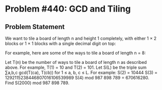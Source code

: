 # Problem #440: GCD and Tiling 

## Problem Statement 

We want to tile a board of length n and height 1 completely, with either 1 × 2 blocks or 1 × 1 blocks with a single decimal digit on top:


For example, here are some of the ways to tile a board of length n = 8:


Let T(n) be the number of ways to tile a board of length n as described above.
For example, T(1) = 10 and T(2) = 101.
Let S(L) be the triple sum ∑a,b,c gcd(T(ca), T(cb)) for 1 ≤ a, b, c ≤ L.
For example:
S(2) = 10444
S(3) = 1292115238446807016106539989
S(4) mod 987 898 789 = 670616280.
Find S(2000) mod 987 898 789.
